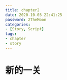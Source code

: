 ```yaml
---
title: chapter2
date: 2020-10-03 22:41:25
password: 2TheMoon
categories:
- [Story, Script]
tags:
- chapter
- story
---
```


# 新的一关

